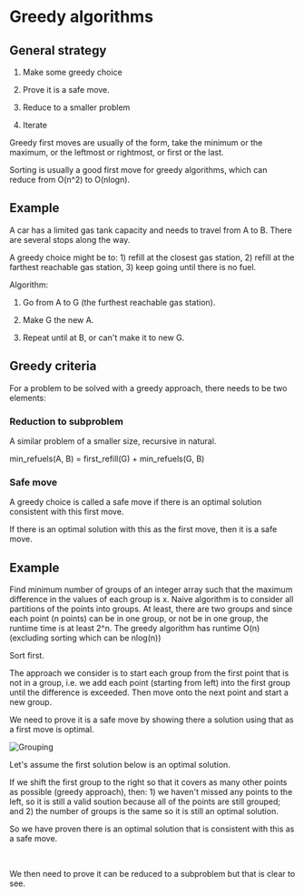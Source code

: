 # Greedy algorithms

## General strategy

1. Make some greedy choice

2. Prove it is a safe move.

2. Reduce to a smaller problem

3. Iterate


Greedy first moves are usually of the form, take the minimum or the maximum, or the leftmost or rightmost, or first or the last.

Sorting is usually a good first move for greedy algorithms, which can reduce from O(n^2) to O(nlogn).


## Example

A car has a limited gas tank capacity and needs to travel from A to B. There are several stops along the way.

A greedy choice might be to: 1) refill at the closest gas station, 2) refill at the farthest reachable gas station, 3) keep going until there is no fuel.

Algorithm:

1. Go from A to G (the furthest reachable gas station).

2. Make G the new A.

3. Repeat until at B, or can't make it to new G.


## Greedy criteria

For a problem to be solved with a greedy approach, there needs to be two elements:

### Reduction to subproblem

A similar problem of a smaller size, recursive in natural.

min_refuels(A, B) = first_refill(G) + min_refuels(G, B)


### Safe move

A greedy choice is called a safe move if there is an optimal solution consistent with this first move.

If there is an optimal solution with this as the first move, then it is a safe move.



## Example

Find minimum number of groups of an integer array such that the maximum difference in the values of each group is x. Naive algorithm is to consider all partitions of the points into groups. At least, there are two groups and since each point (n points) can be in one group, or not be in one group, the runtime time is at least 2^n. The greedy algorithm has runtime O(n) (excluding sorting which can be nlog(n))

Sort first.

The approach we consider is to start each group from the first point that is not in a group, i.e. we add each point (starting from left) into the first group until the difference is exceeded. Then move onto the next point and start a new group.

We need to prove it is a safe move by showing there a solution using that as a first move is optimal.

![Grouping](https://miro.medium.com/max/2008/1*2uM913nkCCMaKuAcOyuGWw.png)

Let's assume the first solution below is an optimal solution.

If we shift the first group to the right so that it covers as many other points as possible (greedy approach), then: 1) we haven't missed any points to the left, so it is still a valid soution because all of the points are still grouped; and 2) the number of groups is the same so it is still an optimal solution.

So we have proven there is an optimal solution that is consistent with this as a safe move.

<br />

We then need to prove it can be reduced to a subproblem but that is clear to see.
